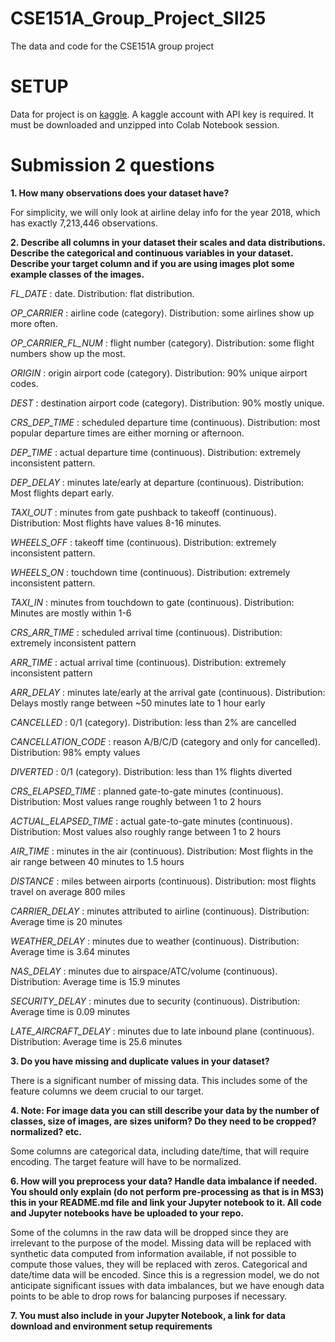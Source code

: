# CSE151A_Group_Project_SII25
The data and code for the CSE151A group project

# SETUP

Data for project is on [kaggle](https://www.kaggle.com/datasets/sherrytp/airline-delay-analysis). A kaggle account with API key is required. It must be downloaded and unzipped into Colab Notebook session.


# Submission 2 questions
**1. How many observations does your dataset have?**

 For simplicity, we will only look at airline delay info for the year 2018, which has exactly 7,213,446 observations.
 
**2. Describe all columns in your dataset their scales and data distributions. Describe the categorical and continuous variables in your dataset. Describe your target column and if you are using images plot some example classes of the images.**

 _FL_DATE_ : date. Distribution: flat distribution.

_OP_CARRIER_ : airline code (category). Distribution: some airlines show up more often.

_OP_CARRIER_FL_NUM_ : flight number (category). Distribution: some flight numbers show up the most.

_ORIGIN_ : origin airport code (category). Distribution: 90% unique airport codes.

_DEST_ : destination airport code (category). Distribution: 90% mostly unique.

_CRS_DEP_TIME_ : scheduled departure time (continuous). Distribution: most popular departure times are either morning or afternoon.

_DEP_TIME_ : actual departure time (continuous). Distribution: extremely inconsistent pattern.

_DEP_DELAY_ : minutes late/early at departure (continuous). Distribution: Most flights depart early.

_TAXI_OUT_ : minutes from gate pushback to takeoff (continuous). Distribution: Most flights have values 8-16 minutes.

_WHEELS_OFF_ : takeoff time (continuous). Distribution: extremely inconsistent pattern.

_WHEELS_ON_ : touchdown time (continuous). Distribution: extremely inconsistent pattern.

_TAXI_IN_ : minutes from touchdown to gate (continuous). Distribution: Minutes are mostly within 1-6

_CRS_ARR_TIME_ : scheduled arrival time (continuous). Distribution: extremely inconsistent pattern

_ARR_TIME_ : actual arrival time (continuous). Distribution: extremely inconsistent pattern

_ARR_DELAY_ : minutes late/early at the arrival gate (continuous). Distribution: Delays mostly range between ~50 minutes late to 1 hour early

_CANCELLED_ : 0/1 (category). Distribution: less than 2% are cancelled

_CANCELLATION_CODE_ : reason A/B/C/D (category and only for cancelled). Distribution: 98% empty values

_DIVERTED_ : 0/1 (category). Distribution: less than 1% flights diverted

_CRS_ELAPSED_TIME_ : planned gate-to-gate minutes (continuous). Distribution: Most values range roughly between 1 to 2 hours

_ACTUAL_ELAPSED_TIME_ : actual gate-to-gate minutes (continuous). Distribution: Most values also roughly range between 1 to 2 hours

_AIR_TIME_ : minutes in the air (continuous). Distribution: Most flights in the air range between 40 minutes to 1.5 hours

_DISTANCE_ : miles between airports (continuous). Distribution: most flights travel on average 800 miles

_CARRIER_DELAY_ : minutes attributed to airline (continuous). Distribution: Average time is 20 minutes

_WEATHER_DELAY_ : minutes due to weather (continuous). Distribution: Average time is 3.64 minutes

_NAS_DELAY_ : minutes due to airspace/ATC/volume (continuous). Distribution: Average time is 15.9 minutes

_SECURITY_DELAY_ : minutes due to security (continuous). Distribution: Average time is 0.09 minutes

_LATE_AIRCRAFT_DELAY_ : minutes due to late inbound plane (continuous). Distribution: Average time is 25.6 minutes

**3. Do you have missing and duplicate values in your dataset?**

 There is a significant number of missing data. This includes some of the feature columns we deem crucial to our target.

**4. Note: For image data you can still describe your data by the number of classes, size of images, are sizes uniform? Do they need to be cropped? normalized? etc.**

Some columns are categorical data, including date/time, that will require encoding. The target feature will have to be normalized.

**6. How will you preprocess your data? Handle data imbalance if needed. You should only explain (do not perform pre-processing as that is in MS3) this in your README.md file and link your Jupyter notebook to it. All code and  Jupyter notebooks have be uploaded to your repo.**

Some of the columns in the raw data will be dropped since they are irrelevant to the purpose of the model.
Missing data will be replaced with synthetic data computed from information available, if not possible to compute those values, they will be replaced with zeros. Categorical and date/time data will be encoded. Since this is a regression model, we do not anticipate significant issues with data imbalances, but we have enough data points to be able to drop rows for balancing purposes if necessary.

**7. You must also include in your Jupyter Notebook, a link for data download and environment setup requirements**

